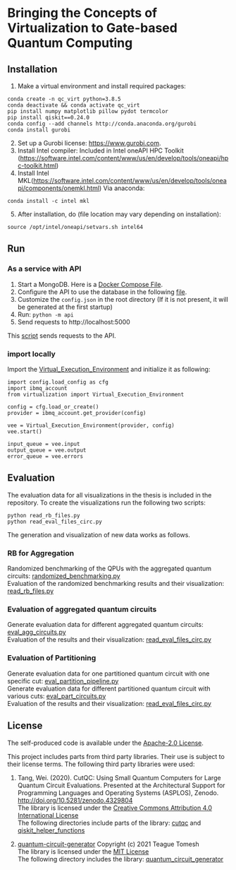 # Bringing the Concepts of Virtualization to Gate-based Quantum Computing


## Installation
1. Make a virtual environment and install required packages:
```
conda create -n qc_virt python=3.8.5
conda deactivate && conda activate qc_virt
pip install numpy matplotlib pillow pydot termcolor
pip install qiskit==0.24.0
conda config --add channels http://conda.anaconda.org/gurobi
conda install gurobi
```
2. Set up a Gurobi license: https://www.gurobi.com.
3. Install Intel compiler:
Included in Intel oneAPI HPC Toolkit (https://software.intel.com/content/www/us/en/develop/tools/oneapi/hpc-toolkit.html)
1. Install Intel MKL(https://software.intel.com/content/www/us/en/develop/tools/oneapi/components/onemkl.html) 
Via anaconda:
```
conda install -c intel mkl
```
5. After installation, do (file location may vary depending on installation):
```
source /opt/intel/oneapi/setvars.sh intel64 
```

## Run

### As a service with API
1. Start a MongoDB. Here is a [Docker Compose File](api/docker-compose.yaml).
2. Configure the API to use the database in the following [file](api/__main__.py).
3. Customize the ```config.json``` in the root directory (If it is not present, it will be generated at the first startup)
4. Run: ```python -m api```
5. Send requests to http://localhost:5000

This [script](api_test.py) sends requests to the API.

### import locally 
Import the [Virtual_Execution_Environment](virtualization.py) and initialize it as following:

```
import config.load_config as cfg
import ibmq_account
from virtualization import Virtual_Execution_Environment

config = cfg.load_or_create()
provider = ibmq_account.get_provider(config)

vee = Virtual_Execution_Environment(provider, config)
vee.start()

input_queue = vee.input
output_queue = vee.output
error_queue = vee.errors
```

## Evaluation
The evaluation data for all visualizations in the thesis is included in the repository.
To create the visualizations run the following two scripts:
```
python read_rb_files.py  
python read_eval_files_circ.py
```
The generation and visualization of new data works as follows.
### RB for Aggregation
Randomized benchmarking of the QPUs with the aggregated quantum circuits: [randomized_benchmarking.py](randomized_benchmarking.py) \
Evaluation of the randomized benchmarking results and their visualization: [read_rb_files.py](read_rb_files.py)

### Evaluation of aggregated quantum circuits
Generate evaluation data for different aggregated quantum circuits: [eval_agg_circuits.py](eval_agg_circuits.py) \
Evaluation of the results and their visualization: [read_eval_files_circ.py](read_eval_files_circ.py)

### Evaluation of Partitioning
Generate evaluation data for one partitioned quantum circuit with one specific cut: [eval_partition_pipeline.py](eval_partition_pipeline.py) \
Generate evaluation data for different partitioned quantum circuit with various cuts: [eval_part_circuits.py](eval_part_circuits.py) \
Evaluation of the results and their visualization: [read_eval_files_circ.py](read_eval_files_circ.py)

## License
The self-produced code is available under the [Apache-2.0 License](LICENSE).

This project includes parts from third party libraries.
Their use is subject to their license terms.
The following third party libraries were used:

1. Tang, Wei. (2020). CutQC: Using Small Quantum Computers for Large Quantum Circuit Evaluations. Presented at the Architectural Support for Programming Languages and Operating Systems (ASPLOS), Zenodo. http://doi.org/10.5281/zenodo.4329804 \
The library is licensed under the [Creative Commons Attribution 4.0 International License](http://creativecommons.org/licenses/by/4.0/) \
The following directories include parts of the library: [cutqc](cutqc) and [qiskit_helper_functions](qiskit_helper_functions)

2. [quantum-circuit-generator](https://github.com/teaguetomesh/quantum_circuit_generator) Copyright (c) 2021 Teague Tomesh \
The library is licensed under the [MIT License](quantum_circuit_generator/LICENSE) \
The following directory includes the library: [quantum_circuit_generator](quantum_circuit_generator)
